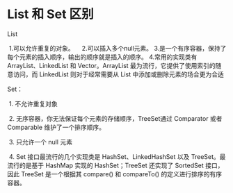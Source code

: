 # List 和 Set 区别

List

​	1.可以允许重复的对象。
　2.可以插入多个null元素。
​    3.是一个有序容器，保持了每个元素的插入顺序，输出的顺序就是插入的顺序。
​    4.常用的实现类有 ArrayList、LinkedList 和 Vector。ArrayList 最为流行，它提供了使用索引的随意访问，而 LinkedList 则对于经常需要从 List 中添加或删除元素的场合更为合适

Set：

​	1. 不允许重复对象

​    2. 无序容器，你无法保证每个元素的存储顺序，TreeSet通过 Comparator  或者 Comparable 维护了一个排序顺序。

​    3. 只允许一个 null 元素

​    4. Set 接口最流行的几个实现类是 HashSet、LinkedHashSet 以及 TreeSet。最流行的是基于 HashMap 实现的 HashSet；TreeSet 还实现了 SortedSet 接口，因此 TreeSet 是一个根据其 compare() 和 compareTo() 的定义进行排序的有序容器。

